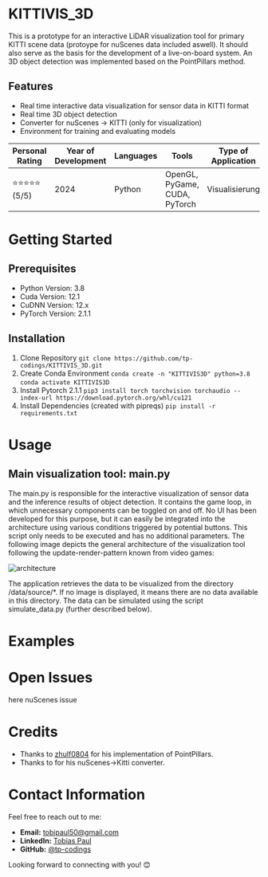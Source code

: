 # KITTIVIS_3D
This is a prototype for an interactive LiDAR visualization tool for primary KITTI scene data (protoype for nuScenes data included aswell). It should also serve as the basis for the development of a live-on-board system. An 3D object detection was implemented based on the PointPillars method.

## Features
- Real time interactive data visualization for sensor data in KITTI format
- Real time 3D object detection
- Converter for nuScenes -> KITTI (only for visualization)
- Environment for training and evaluating models
  
| Personal Rating | Year of Development | Languages | Tools | Type of Application |
| --- | --- | --- | --- | --- |
| ⭐️⭐️⭐️⭐️⭐️ (5/5) | 2024 | Python | OpenGL, PyGame, CUDA, PyTorch | Visualisierung |

# Getting Started 
## Prerequisites
- Python Version: 3.8
- Cuda Version: 12.1
- CuDNN Version: 12.x
- PyTorch Version: 2.1.1

## Installation
1. Clone Repository
`git clone https://github.com/tp-codings/KITTIVIS_3D.git`
2. Create Conda Environment
`conda create -n "KITTIVIS3D" python=3.8`
`conda activate KITTIVIS3D`
4. Install Pytorch 2.1.1
`pip3 install torch torchvision torchaudio --index-url https://download.pytorch.org/whl/cu121`
5. Install Dependencies (created with pipreqs)
`pip install -r requirements.txt`

# Usage
## Main visualization tool: main.py
The main.py is responsible for the interactive visualization of sensor data and the inference results of object detection. It contains the game loop, in which unnecessary components can be toggled on and off. No UI has been developed for this purpose, but it can easily be integrated into the architecture using various conditions triggered by potential buttons. This script only needs to be executed and has no additional parameters. The following image depicts the general architecture of the visualization tool following the update-render-pattern known from video games:

![architecture](https://github.com/tp-codings/KITTIVIS_3D/assets/118997294/4eaba372-c658-408b-a3c9-d2d9561b5585)


The application retrieves the data to be visualized from the directory /data/source/*. If no image is displayed, it means there are no data available in this directory. The data can be simulated using the script simulate_data.py (further described below).









# Examples

# Open Issues
here nuScenes issue

# Credits
- Thanks to [zhulf0804](https://github.com/zhulf0804/PointPillars) for his implementation of PointPillars.
- Thanks to []() for his nuScenes->Kitti converter. 

# Contact Information

Feel free to reach out to me:

- **Email:** [tobipaul50@gmail.com](mailto:tobipaul50@gmail.com)
- **LinkedIn:** [Tobias Paul](https://www.linkedin.com/in/tobias-paul-657513276/)
- **GitHub:** [@tp-codings](https://github.com/tp-codings)

Looking forward to connecting with you! 😊
